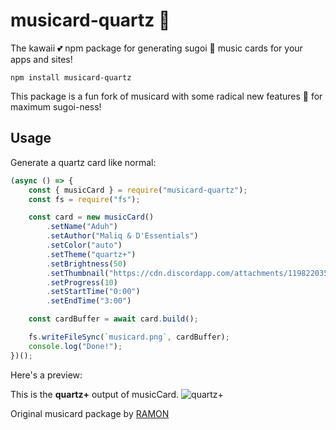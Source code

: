 

# musicard-quartz 🎵

The kawaii 💕 npm package for generating sugoi 🤩 music cards for your apps and sites! 

```
npm install musicard-quartz
```

This package is a fun fork of musicard with some radical new features 🌈 for maximum sugoi-ness!


## Usage

Generate a quartz card like normal:

```js
(async () => {
    const { musicCard } = require("musicard-quartz");
    const fs = require("fs");

    const card = new musicCard()
        .setName("Aduh")
        .setAuthor("Maliq & D'Essentials")
        .setColor("auto")
        .setTheme("quartz+")
        .setBrightness(50)
        .setThumbnail("https://cdn.discordapp.com/attachments/1198220352963219456/1202316791351615548/index.jpg?ex=65cd03c5&is=65ba8ec5&hm=d5229d21023379c157e7e9bfa7d0258e6bcf7d7727a2381d133d51d3498bd3bf&")
        .setProgress(10)
        .setStartTime("0:00")
        .setEndTime("3:00")

    const cardBuffer = await card.build();

    fs.writeFileSync(`musicard.png`, cardBuffer);
    console.log("Done!");
})();
```

Here's a preview:

This is the **quartz+** output of musicCard. 
![quartz+](https://i.imgur.com/Ej0fR2G.png)


Original musicard package by [RAMON](https://github.com/hymoonz/musicard-quartz)
